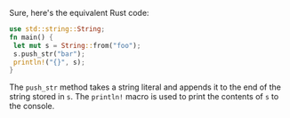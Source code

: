 Sure, here's the equivalent Rust code:
```rust
use std::string::String;
fn main() {
 let mut s = String::from("foo");
 s.push_str("bar");
 println!("{}", s);
}
```
The `push_str` method takes a string literal and appends it to the end of the string stored in `s`. The `println!` macro is used to print the contents of `s` to the console.


